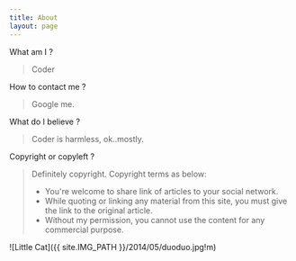 ```yaml
---
title: About
layout: page
---
```


What am I ?

>Coder

How to contact me ?

>Google me.

What do I believe ?

>Coder is harmless, ok..mostly.

Copyright or copyleft ?

> Definitely copyright. Copyright terms as below:
> 
> + You're welcome to share link of articles to your social network.
> + While quoting or linking any material from this site, you must give the link to the original article.
> + Without my permission, you cannot use the content for any commercial purpose.

![Little Cat]({{ site.IMG_PATH }}/2014/05/duoduo.jpg!m)
